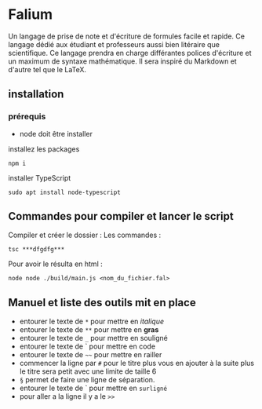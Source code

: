 # Falium
Un langage de prise de note et d'écriture de formules facile et rapide. Ce langage dédié aux étudiant et professeurs aussi bien litéraire que scientifique. Ce langage prendra en charge différantes polices d'écriture et un maximum de syntaxe mathématique. Il sera inspiré du Markdown et d'autre tel que le LaTeX.

## installation
### prérequis
- node doit être installer

installez les packages

    npm i

installer TypeScript

    sudo apt install node-typescript


## Commandes pour compiler et lancer le script
Compiler et créer le dossier : 
Les commandes :

    tsc ***dfgdfg***

Pour avoir le résulta en html : 

    node node ./build/main.js <nom_du_fichier.fal>

## Manuel et liste des outils mit en place
- entourer le texte de `*` pour mettre en *italique*
- entourer le texte de `**` pour mettre en **gras**
- entourer le texte de `_` pour mettre en souligné
- entourer le texte de ` pour mettre en code
- entourer le texte de `~~` pour mettre en railler
- commencer la ligne par `#` pour le titre plus vous en ajouter à la suite plus le titre sera petit avec une limite de taille 6
- `§` permet de faire une ligne de séparation.
- entourer le texte de \` pour mettre en `surligné`
- pour aller a la ligne il y a le `>>`